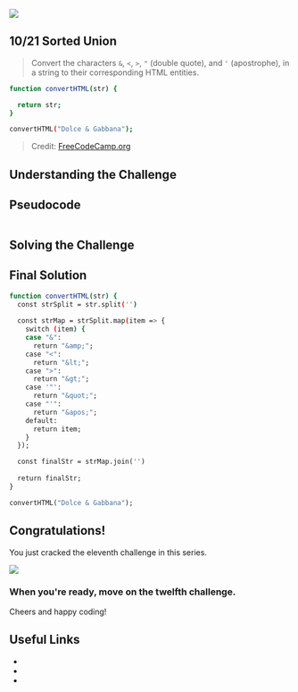 ![](https://img.shields.io/badge/Coding-Challenges-darkgreen)

## 10/21 Sorted Union
>Convert the characters `&`, `<`, `>`, `"` (double quote), and `'` (apostrophe), in a string to their corresponding HTML entities.

```bash
function convertHTML(str) {

  return str;
}

convertHTML("Dolce & Gabbana");
```
> Credit: [FreeCodeCamp.org](https://www.freecodecamp.org/learn/javascript-algorithms-and-data-structures/intermediate-algorithm-scripting/convert-html-entities)

## Understanding the Challenge



## Pseudocode

```

```

## Solving the Challenge



## Final Solution

```bash
function convertHTML(str) {
  const strSplit = str.split('')
  
  const strMap = strSplit.map(item => {
    switch (item) {
    case "&":
      return "&amp;";
    case "<":
      return "&lt;";
    case ">":
      return "&gt;";
    case '"':
      return "&quot;";
    case "'":
      return "&apos;";
    default:
      return item;
    }
  });

  const finalStr = strMap.join('')  
  
  return finalStr;
}

convertHTML("Dolce & Gabbana");
```
## Congratulations!
You just cracked the eleventh challenge in this series.

![](https://camo.githubusercontent.com/749155b89333c6d89386f5c98dd110e234a00f2aa1e864a5b3fecaf089aedb27/68747470733a2f2f6d656469612e67697068792e636f6d2f6d656469612f336f36664a31424d375232454252446e784b2f67697068792e676966)

### When you're ready, move on the twelfth challenge. 

Cheers and happy coding!


## Useful Links
- []()
- []()
- []()
